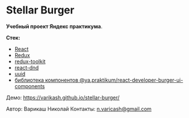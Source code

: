 # Stellar Burger

**Учебный проект Яндекс практикума**.

**Стек:**
- [React](https://react.dev/)
- [Redux](https://react-redux.js.org/)
- [redux-toolkit](https://redux-toolkit.js.org/)
- [react-dnd](https://www.npmjs.com/package/react-dnd) 
- [uuid](https://www.npmjs.com/package/uuid)
- [библиотека компонентов @ya.praktikum/react-developer-burger-ui-components](https://yandex-practicum.github.io/react-developer-burger-ui-components/docs/)

Демо: https://varikash.github.io/stellar-burger/

Автор: Варикаш Николай
Контакты: n.varicash@gmail.com